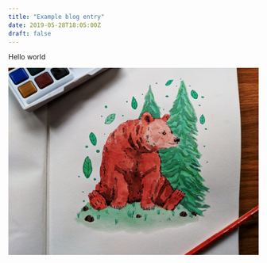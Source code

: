 ```yaml
---
title: "Example blog entry"
date: 2019-05-28T18:05:00Z
draft: false
---
```


Hello world

![some image](bear-in-the-breeze.jpeg)
